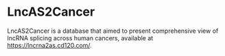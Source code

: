 # LncAS2Cancer
  LncAS2Cancer is a database that aimed to present comprehensive view of lncRNA splicing across human cancers, available at https://lncrna2as.cd120.com/.
